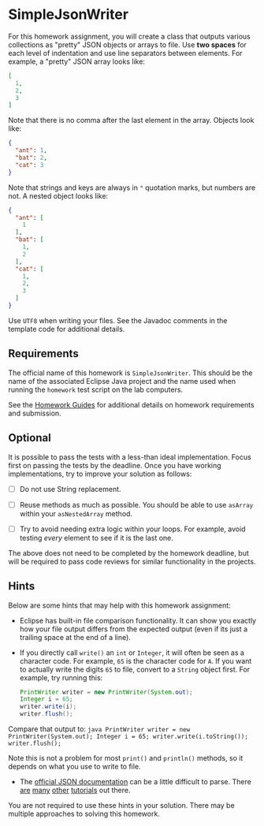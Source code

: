 SimpleJsonWriter
=================================================

For this homework assignment, you will create a class that outputs various collections as "pretty" JSON objects or arrays to file. Use **two spaces** for each level of indentation and use line separators between elements. For example, a "pretty" JSON array looks like:

```json
[
  1,
  2,
  3
]
```

Note that there is no comma after the last element in the array. Objects look like:

```json
{
  "ant": 1,
  "bat": 2,
  "cat": 3
}
```

Note that strings and keys are always in `"` quotation marks, but numbers are not. A nested object looks like:

```json
{
  "ant": [
    1
  ],
  "bat": [
    1,
    2
  ],
  "cat": [
    1,
    2,
    3
  ]
}
```

Use `UTF8` when writing your files. See the Javadoc comments in the template code for additional details.

## Requirements ##

The official name of this homework is `SimpleJsonWriter`. This should be the name of the associated Eclipse Java project and the name used when running the `homework` test script on the lab computers.

See the [Homework Guides](https://usf-cs212-2020.github.io/guides/homework/) for additional details on homework requirements and submission.

## Optional ##

It is possible to pass the tests with a less-than ideal implementation. Focus first on passing the tests by the deadline. Once you have working implementations, try to improve your solution as follows:

  - [ ] Do not use String replacement.

  - [ ] Reuse methods as much as possible. You should be able to use `asArray` within your `asNestedArray` method.

  - [ ] Try to avoid needing extra logic within your loops. For example, avoid testing *every* element to see if it is the last one.

The above does not need to be completed by the homework deadline, but will be required to pass code reviews for similar functionality in the projects.

## Hints ##

Below are some hints that may help with this homework assignment:

  - Eclipse has built-in file comparison functionality. It can show you exactly how your file output differs from the expected output (even if its just a trailing space at the end of a line).

  - If you directly call `write()` an `int` or `Integer`, it will often be seen as a character code. For example, `65` is the character code for `A`. If you want to actually write the digits `65` to file, convert to a `String` object first. For example, try running this:
    ```java
    PrintWriter writer = new PrintWriter(System.out);
    Integer i = 65;
    writer.write(i);
    writer.flush();
    ```

  Compare that output to:
    ```java
    PrintWriter writer = new PrintWriter(System.out);
    Integer i = 65;
    writer.write(i.toString());
    writer.flush();
    ```

  Note this is not a problem for most `print()` and `println()` methods, so it depends on what you use to write to file.

  - The [official JSON documentation](http://www.json.org/) can be a little difficult to parse. There [are](https://developer.mozilla.org/en-US/docs/Learn/JavaScript/Objects/JSON) [many](https://en.wikipedia.org/wiki/JSON) [other](http://www.vogella.com/tutorials/JSON/article.html) [tutorials](https://www.google.com/search?q=json+examples) out there.

You are not required to use these hints in your solution. There may be multiple approaches to solving this homework.
